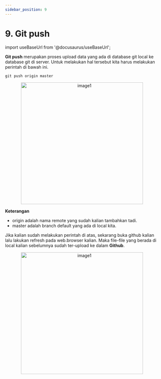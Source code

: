 ```yaml
---
sidebar_position: 9
---
```


# 9. Git push

import useBaseUrl from '@docusaurus/useBaseUrl';

**Git push** merupakan proses upload data yang ada di database git local ke database git di server. Untuk melakukan hal tersebut kita harus melakukan perintah di bawah ini.

```shell
git push origin master
```

<center>
<img alt="image1" src={useBaseUrl('img/docs/git24.png')} height="400px"/>
</center>

**Keterangan** 
- origin adalah nama remote yang sudah kalian tambahkan tadi.
- master adalah branch default yang ada di local kita.

Jika kalian sudah melakukan perintah di atas, sekarang buka github kalian lalu lakukan refresh pada web.browser kalian. Maka file-file yang berada di local kalian sebelumnya sudah ter-upload ke dalam **Github**.

<center>
<img alt="image1" src={useBaseUrl('img/docs/git25.png')} height="400px"/>
</center>